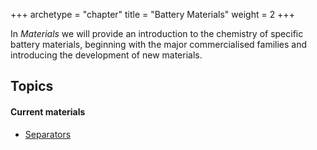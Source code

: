 +++
archetype = "chapter"
title = "Battery Materials"
weight = 2
+++

In *Materials* we will provide an introduction to the chemistry of specific battery materials, beginning with the major commercialised families and introducing the development of new materials.

## Topics

#### Current materials

- [Separators](/materials/current/separators/)